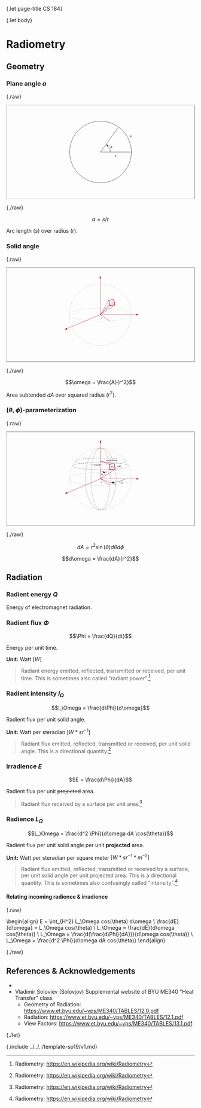 {.let page-title CS 184}

{.let body}

# Radiometry

## Geometry

### Plane angle $a$

{.raw}

<?xml version="1.0" encoding="UTF-8" standalone="no"?>
<!DOCTYPE svg PUBLIC "-//W3C//DTD SVG 1.1//EN" "http://www.w3.org/Graphics/SVG/1.1/DTD/svg11.dtd">
<svg xmlns:dc="http://purl.org/dc/elements/1.1/" xmlns="http://www.w3.org/2000/svg" xmlns:xl="http://www.w3.org/1999/xlink" version="1.1" viewBox="-390.5 -195.5 781 391" width="781" height="391">
  <defs>
    <font-face font-family="Menlo" font-size="16" panose-1="2 11 6 9 3 8 4 2 2 4" units-per-em="1000" underline-position="-63.47656" underline-thickness="43.94531" slope="0" x-height="546.875" cap-height="729.0039" ascent="928.2227" descent="-235.83984" font-weight="400">
      <font-face-src>
        <font-face-name name="Menlo-Regular"/>
      </font-face-src>
    </font-face>
    <marker orient="auto" overflow="visible" markerUnits="strokeWidth" id="FilledArrow_Marker_a" stroke-linejoin="miter" stroke-miterlimit="10" viewBox="-1 -4 10 8" markerWidth="10" markerHeight="8" color="black">
      <g>
        <path d="M 8 0 L 0 -3 L 0 3 Z" fill="currentColor" stroke="currentColor" stroke-width="1"/>
      </g>
    </marker>
  </defs>
  <metadata> Produced by OmniGraffle 7.9.4 
    <dc:date>2019-02-26 23:17:14 +0000</dc:date>
  </metadata>
  <g id="Canvas_1" fill-opacity="1" stroke-dasharray="none" stroke-opacity="1" stroke="none" fill="none">
    <title>Canvas 1</title>
    <g id="Canvas_1: Layer 1">
      <title>Layer 1</title>
      <g id="Graphic_3">
        <rect x="-390" y="-195" width="780" height="390" stroke="black" stroke-linecap="round" stroke-linejoin="round" stroke-width="1"/>
      </g>
      <g id="Graphic_6">
        <circle cx="0" cy="0" r="128.000204531443" stroke="black" stroke-linecap="round" stroke-linejoin="round" stroke-width="1"/>
      </g>
      <g id="Line_10">
        <line x1="0" y1="0" x2="128" y2="0" stroke="black" stroke-linecap="round" stroke-linejoin="round" stroke-width="1"/>
      </g>
      <g id="Line_11">
        <line x1="0" y1="0" x2="74.54252" y2="-103.18475" stroke="black" stroke-linecap="round" stroke-linejoin="round" stroke-width="1"/>
      </g>
      <g id="Graphic_12">
        <text transform="translate(122.2 -75.4)" fill="black">
          <tspan font-family="Menlo" font-size="16" font-weight="400" fill="black" x=".18359375" y="15">s</tspan>
        </text>
      </g>
      <g id="Graphic_13">
        <text transform="translate(60.2 5.2)" fill="black">
          <tspan font-family="Menlo" font-size="16" font-weight="400" fill="black" x=".18359375" y="15">r</tspan>
        </text>
      </g>
      <g id="Graphic_14">
        <text transform="translate(41.4 -32.4)" fill="black">
          <tspan font-family="Menlo" font-size="16" font-weight="400" fill="black" x=".18359375" y="15">a</tspan>
        </text>
      </g>
      <g id="Line_15">
        <path d="M 40.6 0 C 40.6 0 41.47278 -8.241099 36.4 -17.14094 C 34.630473 -20.245454 32.42774 -22.920888 30.309352 -25.08883" marker-end="url(#FilledArrow_Marker_a)" stroke="black" stroke-linecap="round" stroke-linejoin="round" stroke-width="1"/>
      </g>
    </g>
  </g>
</svg>

{./raw}

$$a = s / r$$

Arc length ($s$) over radius ($r$).

### Solid angle

{.raw}

<?xml version="1.0" encoding="UTF-8" standalone="no"?>
<!DOCTYPE svg PUBLIC "-//W3C//DTD SVG 1.1//EN" "http://www.w3.org/Graphics/SVG/1.1/DTD/svg11.dtd">
<svg xmlns:dc="http://purl.org/dc/elements/1.1/" xmlns="http://www.w3.org/2000/svg" xmlns:xl="http://www.w3.org/1999/xlink" version="1.1" viewBox="-390.5 -195.5 781 391" width="781" height="391">
  <defs>
    <marker orient="auto" overflow="visible" markerUnits="strokeWidth" id="FilledArrow_Marker" stroke-linejoin="miter" stroke-miterlimit="10" viewBox="-1 -4 10 8" markerWidth="10" markerHeight="8" color="#b1001c">
      <g>
        <path d="M 8 0 L 0 -3 L 0 3 Z" fill="currentColor" stroke="currentColor" stroke-width="1"/>
      </g>
    </marker>
    <font-face font-family="Menlo" font-size="10" panose-1="2 11 6 9 3 8 4 2 2 4" units-per-em="1000" underline-position="-63.47656" underline-thickness="43.94531" slope="0" x-height="546.875" cap-height="729.0039" ascent="928.2227" descent="-235.83984" font-weight="400">
      <font-face-src>
        <font-face-name name="Menlo-Regular"/>
      </font-face-src>
    </font-face>
  </defs>
  <metadata> Produced by OmniGraffle 7.9.4 
    <dc:date>2019-02-27 00:14:36 +0000</dc:date>
  </metadata>
  <g id="Canvas_1" fill-opacity="1" stroke-dasharray="none" stroke-opacity="1" stroke="none" fill="none">
    <title>Canvas 1</title>
    <g id="Shared_1: Master layer">
      <title>Master layer</title>
      <g id="Graphic_2">
        <rect x="-390" y="-195" width="780" height="390" stroke="black" stroke-linecap="round" stroke-linejoin="round" stroke-width="1"/>
      </g>
    </g>
    <g id="Canvas_1: Layer 3">
      <title>Layer 3</title>
      <g id="Graphic_129">
        <title>Circle</title>
        <path d="M 89.41067 -90.50957 C 139.398 -40.522496 139.398 40.522496 89.41067 90.50957 C 39.423595 140.4969 -41.621397 140.4969 -91.60847 90.50957 C -141.5958 40.522496 -141.5958 -40.522496 -91.60847 -90.50957 C -41.621397 -140.4969 39.423595 -140.4969 89.41067 -90.50957" stroke="#a5a5a5" stroke-linecap="round" stroke-linejoin="round" stroke-dasharray="1.0,4.0" stroke-width="1"/>
      </g>
      <g id="Graphic_128">
        <path d="M 89.41067 -19.091862 C 139.398 -8.547714 139.398 8.547714 89.41067 19.091862 C 39.423595 29.636064 -41.621397 29.636064 -91.60847 19.091862 C -141.5958 8.547714 -141.5958 -8.547714 -91.60847 -19.091862 C -41.621397 -29.636064 39.423595 -29.636064 89.41067 -19.091862" stroke="#a5a5a5" stroke-linecap="round" stroke-linejoin="round" stroke-dasharray="1.0,4.0" stroke-width="1"/>
      </g>
      <g id="Line_123">
        <line x1="-1.0989011" y1="0" x2="149.0011" y2="0" marker-end="url(#FilledArrow_Marker)" stroke="#b1001c" stroke-linecap="round" stroke-linejoin="round" stroke-width="1"/>
      </g>
      <g id="Line_122">
        <line x1="-1.0989011" y1="0" x2="-139.54758" y2="57.86045" marker-end="url(#FilledArrow_Marker)" stroke="#b1001c" stroke-linecap="round" stroke-linejoin="round" stroke-width="1"/>
      </g>
      <g id="Line_121">
        <line x1="-1.0989011" y1="0" x2="-1.0989011" y2="-151.02537" marker-end="url(#FilledArrow_Marker)" stroke="#b1001c" stroke-linecap="round" stroke-linejoin="round" stroke-width="1"/>
      </g>
      <g id="Line_120">
        <line x1="-1.0989011" y1="0" x2="60.1117" y2="-40.05444" stroke="#b1001c" stroke-linecap="round" stroke-linejoin="round" stroke-width="1"/>
      </g>
      <g id="Line_119">
        <line x1="-1.0989011" y1="0" x2="54.82087" y2="-62.082384" stroke="#b1001c" stroke-linecap="round" stroke-linejoin="round" stroke-width="1"/>
      </g>
      <g id="Line_118">
        <line x1="0" y1="0" x2="34.479567" y2="-60.88911" stroke="#b1001c" stroke-linecap="round" stroke-linejoin="round" stroke-width="1"/>
      </g>
      <g id="Line_117">
        <line x1="0" y1="0" x2="37.8011" y2="-38.715933" stroke="#b1001c" stroke-linecap="round" stroke-linejoin="round" stroke-width="1"/>
      </g>
      <g id="Line_114">
        <line x1="-1.0989011" y1="0" x2="37.8011" y2="25.682464" stroke="#b1001c" stroke-linecap="round" stroke-linejoin="round" stroke-width="1"/>
      </g>
      <g id="Graphic_112">
        <path d="M 34.7011 -60.6 L 55.5011 -62 L 59.9011 -40.2 L 37.5011 -38.6 Z" fill="white"/>
        <path d="M 34.7011 -60.6 L 55.5011 -62 L 59.9011 -40.2 L 37.5011 -38.6 Z" stroke="#b1001c" stroke-linecap="round" stroke-linejoin="round" stroke-width="2"/>
      </g>
      <g id="Graphic_111">
        <rect x="42.8011" y="-56.3782" width="9" height="13" fill="white"/>
        <text transform="translate(43.8011 -55.3782)" fill="black">
          <tspan font-family="Menlo" font-size="10" font-weight="400" fill="black" x=".4897461" y="9">A</tspan>
        </text>
      </g>
      <g id="Graphic_110">
        <rect x=".4010989" y="6.763033" width="9" height="13" fill="white"/>
        <text transform="translate(1.4010989 7.763033)" fill="black">
          <tspan font-family="Menlo" font-size="10" font-weight="400" fill="black" x=".4897461" y="9">r</tspan>
        </text>
      </g>
    </g>
  </g>
</svg>

{./raw}

$$\omega = \frac{A}{r^2}$$

Area subtended $dA$ over squared radius ($r^2$).

### $(\theta, \phi)$-parameterization

{.raw}

<?xml version="1.0" encoding="UTF-8" standalone="no"?>
<!DOCTYPE svg PUBLIC "-//W3C//DTD SVG 1.1//EN" "http://www.w3.org/Graphics/SVG/1.1/DTD/svg11.dtd">
<svg xmlns:dc="http://purl.org/dc/elements/1.1/" xmlns="http://www.w3.org/2000/svg" xmlns:xl="http://www.w3.org/1999/xlink" version="1.1" viewBox="-390.5 -195.5 781 391" width="781" height="391">
  <defs>
    <marker orient="auto" overflow="visible" markerUnits="strokeWidth" id="FilledArrow_Marker" stroke-linejoin="miter" stroke-miterlimit="10" viewBox="-1 -4 10 8" markerWidth="10" markerHeight="8" color="#b1001c">
      <g>
        <path d="M 8 0 L 0 -3 L 0 3 Z" fill="currentColor" stroke="currentColor" stroke-width="1"/>
      </g>
    </marker>
    <marker orient="auto" overflow="visible" markerUnits="strokeWidth" id="FilledArrow_Marker_2" stroke-linejoin="miter" stroke-miterlimit="10" viewBox="-1 -4 10 8" markerWidth="10" markerHeight="8" color="black">
      <g>
        <path d="M 8 0 L 0 -3 L 0 3 Z" fill="currentColor" stroke="currentColor" stroke-width="1"/>
      </g>
    </marker>
    <font-face font-family="Menlo" font-size="10" panose-1="2 11 6 9 3 8 4 2 2 4" units-per-em="1000" underline-position="-63.47656" underline-thickness="43.94531" slope="0" x-height="546.875" cap-height="729.0039" ascent="928.2227" descent="-235.83984" font-weight="400">
      <font-face-src>
        <font-face-name name="Menlo-Regular"/>
      </font-face-src>
    </font-face>
  </defs>
  <metadata> Produced by OmniGraffle 7.9.4 
    <dc:date>2019-02-27 00:06:59 +0000</dc:date>
  </metadata>
  <g id="Canvas_1" fill-opacity="1" stroke-dasharray="none" stroke-opacity="1" stroke="none" fill="none">
    <title>Canvas 1</title>
    <g id="Shared_1: Master layer">
      <title>Master layer</title>
      <g id="Graphic_2">
        <rect x="-390" y="-195" width="780" height="390" stroke="black" stroke-linecap="round" stroke-linejoin="round" stroke-width="1"/>
      </g>
    </g>
    <g id="Canvas_1: Layer 2">
      <title>Layer 2</title>
      <g id="Graphic_16">
        <title>Circle</title>
        <path d="M 90.50957 -90.50957 C 140.4969 -40.522496 140.4969 40.522496 90.50957 90.50957 C 40.522496 140.4969 -40.522496 140.4969 -90.50957 90.50957 C -140.4969 40.522496 -140.4969 -40.522496 -90.50957 -90.50957 C -40.522496 -140.4969 40.522496 -140.4969 90.50957 -90.50957" stroke="#a5a5a5" stroke-linecap="round" stroke-linejoin="round" stroke-dasharray="1.0,4.0" stroke-width="1"/>
      </g>
      <g id="Graphic_17">
        <path d="M 90.50957 -19.091862 C 140.4969 -8.547714 140.4969 8.547714 90.50957 19.091862 C 40.522496 29.636064 -40.522496 29.636064 -90.50957 19.091862 C -140.4969 8.547714 -140.4969 -8.547714 -90.50957 -19.091862 C -40.522496 -29.636064 40.522496 -29.636064 90.50957 -19.091862" stroke="#a5a5a5" stroke-linecap="round" stroke-linejoin="round" stroke-dasharray="1.0,4.0" stroke-width="1"/>
      </g>
      <g id="Graphic_30">
        <path d="M 73.96329 -82.19238 C 114.81231 -77.11557 114.81231 -68.88443 73.96329 -63.80762 C 33.114478 -58.730784 -33.114478 -58.730784 -73.96329 -63.80762 C -114.81231 -68.88443 -114.81231 -77.11557 -73.96329 -82.19238 C -33.114478 -87.26922 33.114478 -87.26922 73.96329 -82.19238" stroke="#666" stroke-linecap="round" stroke-linejoin="round" stroke-dasharray="4.0,4.0" stroke-width="1"/>
      </g>
      <g id="Graphic_34">
        <path d="M 82.0243 -64.08943 C 127.32531 -58.075364 127.32531 -48.32464 82.0243 -42.31057 C 36.723513 -36.296468 -36.723513 -36.296468 -82.0243 -42.31057 C -127.32531 -48.32464 -127.32531 -58.075364 -82.0243 -64.08943 C -36.723513 -70.10353 36.723513 -70.10353 82.0243 -64.08943" stroke="#666" stroke-linecap="round" stroke-linejoin="round" stroke-dasharray="4.0,4.0" stroke-width="1"/>
      </g>
      <g id="Graphic_48">
        <title>Circle</title>
        <path d="M 45.754785 -89.70957 C 70.74845 -39.7225 70.74845 41.322494 45.754785 91.30957 C 20.761248 141.2969 -19.761248 141.2969 -44.754785 91.30957 C -69.74845 41.322494 -69.74845 -39.7225 -44.754785 -89.70957 C -19.761248 -139.6969 20.761248 -139.6969 45.754785 -89.70957" stroke="#666" stroke-linecap="round" stroke-linejoin="round" stroke-dasharray="4.0,4.0" stroke-width="1"/>
      </g>
      <g id="Graphic_47">
        <title>Circle</title>
        <path d="M 28.78424 -90.50957 C 44.40528 -40.522496 44.40528 40.522496 28.78424 90.50957 C 13.16328 140.4969 -12.16328 140.4969 -27.78424 90.50957 C -43.40528 40.522496 -43.40528 -40.522496 -27.78424 -90.50957 C -12.16328 -140.4969 13.16328 -140.4969 28.78424 -90.50957" stroke="#666" stroke-linecap="round" stroke-linejoin="round" stroke-dasharray="4.0,4.0" stroke-width="1"/>
      </g>
      <g id="Line_24">
        <line x1="0" y1="0" x2="150.1" y2="0" marker-end="url(#FilledArrow_Marker)" stroke="#b1001c" stroke-linecap="round" stroke-linejoin="round" stroke-width="1"/>
      </g>
      <g id="Line_26">
        <line x1="0" y1="0" x2="-138.44868" y2="57.86045" marker-end="url(#FilledArrow_Marker)" stroke="#b1001c" stroke-linecap="round" stroke-linejoin="round" stroke-width="1"/>
      </g>
      <g id="Line_28">
        <line x1="0" y1="0" x2="0" y2="-151.02537" marker-end="url(#FilledArrow_Marker)" stroke="#b1001c" stroke-linecap="round" stroke-linejoin="round" stroke-width="1"/>
      </g>
      <g id="Line_29">
        <line x1="0" y1="0" x2="61.2106" y2="-40.05444" stroke="#b1001c" stroke-linecap="round" stroke-linejoin="round" stroke-width="1"/>
      </g>
      <g id="Line_42">
        <line x1="0" y1="0" x2="55.91977" y2="-62.082384" stroke="#b1001c" stroke-linecap="round" stroke-linejoin="round" stroke-width="1"/>
      </g>
      <g id="Line_57">
        <line x1="0" y1="-73" x2="35.57847" y2="-60.88911" stroke="#b1001c" stroke-linecap="round" stroke-linejoin="round" stroke-width="1"/>
      </g>
      <g id="Line_56">
        <line x1="0" y1="-73" x2="55.91977" y2="-62.082384" stroke="#b1001c" stroke-linecap="round" stroke-linejoin="round" stroke-width="1"/>
      </g>
      <g id="Line_58">
        <line x1="0" y1="0" x2="63.6453" y2="23.444444" stroke="#b1001c" stroke-linecap="round" stroke-linejoin="round" stroke-width="1"/>
      </g>
      <g id="Line_71">
        <title>Line</title>
        <path d="M 0 -33.4092 C 3.968126 -31.872955 8.74143 -30.854802 11.905569 -28.8 C 12.073664 -28.69084 12.237223 -28.57875 12.396607 -28.463963" marker-end="url(#FilledArrow_Marker_2)" stroke="black" stroke-linecap="round" stroke-linejoin="round" stroke-width="1"/>
      </g>
      <g id="Line_74">
        <line x1="0" y1="0" x2="38.9" y2="25.682464" stroke="#b1001c" stroke-linecap="round" stroke-linejoin="round" stroke-width="1"/>
      </g>
      <g id="Line_75">
        <path d="M 102.48341 0 C 95.77002 3.2682355 92.03793 7.0863876 82.34123 9.805687 C 75.03272 11.855253 64.33253 13.28151 54.075995 14.78901" marker-end="url(#FilledArrow_Marker_2)" stroke="black" stroke-linecap="round" stroke-linejoin="round" stroke-width="1"/>
      </g>
      <g id="Graphic_64">
        <path d="M 35.8 -60.6 L 56.6 -62 L 61 -40.2 L 38.6 -38.6 Z" fill="white"/>
        <path d="M 35.8 -60.6 L 56.6 -62 L 61 -40.2 L 38.6 -38.6 Z" stroke="#b1001c" stroke-linecap="round" stroke-linejoin="round" stroke-width="2"/>
      </g>
      <g id="Graphic_62">
        <rect x="40.9" y="-56.3782" width="15" height="13" fill="white"/>
        <text transform="translate(41.9 -55.3782)" fill="black">
          <tspan font-family="Menlo" font-size="10" font-weight="400" fill="black" x=".4794922" y="9">dA</tspan>
        </text>
      </g>
      <g id="Graphic_69">
        <rect x="1.5" y="6.763033" width="9" height="13" fill="white"/>
        <text transform="translate(2.5 7.763033)" fill="black">
          <tspan font-family="Menlo" font-size="10" font-weight="400" fill="black" x=".4897461" y="9">r</tspan>
        </text>
      </g>
      <g id="Graphic_70">
        <rect x="1.2630332" y="-25.20853" width="9" height="13" fill="white"/>
        <text transform="translate(2.2630332 -24.20853)" fill="black">
          <tspan font-family="Menlo" font-size="10" font-weight="400" fill="black" x=".4897461" y="9">Θ</tspan>
        </text>
      </g>
      <g id="Graphic_73">
        <rect x="65.8" y="-58.5782" width="27" height="13" fill="white"/>
        <text transform="translate(66.8 -57.5782)" fill="black">
          <tspan font-family="Menlo" font-size="10" font-weight="400" fill="black" x=".4589844" y="9">r•dΘ</tspan>
        </text>
      </g>
      <g id="Graphic_76">
        <rect x="85.3" y="9.969668" width="9" height="13" fill="white"/>
        <text transform="translate(86.3 10.969668)" fill="black">
          <tspan font-family="Menlo" font-size="10" font-weight="400" fill="black" x=".4897461" y="9">ϕ</tspan>
        </text>
      </g>
      <g id="Graphic_77">
        <rect x="-30" y="-64.2" width="51" height="13" fill="white"/>
        <text transform="translate(-29 -63.2)" fill="black">
          <tspan font-family="Menlo" font-size="10" font-weight="400" fill="black" x=".41796875" y="9">r•sin(Θ)</tspan>
        </text>
      </g>
      <g id="Graphic_78">
        <rect x="22.6" y="-82.55632" width="69" height="13" fill="white"/>
        <text transform="translate(23.6 -81.55632)" fill="black">
          <tspan font-family="Menlo" font-size="10" font-weight="400" fill="black" x=".38720703" y="9">r•sin(Θ)•dϕ</tspan>
        </text>
      </g>
    </g>
  </g>
</svg>

{./raw}

$$dA = r^2 \sin(\theta) d\theta d\phi$$

$$d\omega = \frac{dA}{r^2}$$

## Radiation

### Radient energy $Q$

Energy of electromagnet radiation.

### Radient flux $\Phi$

$$\Phi = \frac{dQ}{dt}$$

Energy per unit time.

**Unit:** Watt $[W]$

> Radiant energy emitted, reflected, transmitted or received, per unit time. This is sometimes also called "radiant power".[^1]

### Radient intensity $I_\Omega$

$$I_\Omega = \frac{d\Phi}{d\omega}$$

Radient flux per unit solid angle.

**Unit:** Watt per steradian $[W * sr^{-1}]$

> Radiant flux emitted, reflected, transmitted or received, per unit solid angle. This is a directional quantity.[^1]

### Irradience $E$

$$E = \frac{d\Phi}{dA}$$

Radient flux per unit <del>projected</del> area.

> Radiant flux received by a surface per unit area.[^1]

### Radience $L_\Omega$

$$L_\Omega = \frac{d^2 \Phi}{d\omega dA \cos(\theta)}$$

Radient flux per unit solid angle per unit **projected** area.

**Unit:** Watt per steradian per square meter $[W * sr^{-1} * m^{−2}]$

> Radiant flux emitted, reflected, transmitted or received by a surface, per unit solid angle per unit projected area. This is a directional quantity. This is sometimes also confusingly called "intensity".[^1]

#### Relating incoming radience & irradience

{.raw}

\begin{align}
E = \int_{H^2} L_\Omega cos(\theta) d\omega \\
\frac{dE}{d\omega} = L_\Omega cos(\theta) \\
L_\Omega = \frac{dE}{d\omega cos(\theta)} \\
L_\Omega = \frac{d(\frac{d\Phi}{dA})}{d\omega cos(\theta)} \\
L_\Omega = \frac{d^2 \Phi}{d\omega dA cos(\theta)}
\end{align}

{./raw}

## References & Acknowledgements

- [^1]: Radiometry: https://en.wikipedia.org/wiki/Radiometry
- Vladimir Soloviev (Solovjov) Supplemental website of BYU ME340 "Heat Transfer" class
    - Geometry of Radiation: https://www.et.byu.edu/~vps/ME340/TABLES/12.0.pdf
    - Radiation: https://www.et.byu.edu/~vps/ME340/TABLES/12.1.pdf
    - View Factors: https://www.et.byu.edu/~vps/ME340/TABLES/13.1.pdf

{./let}

{.include ../../../template-sp19/v1.md}
